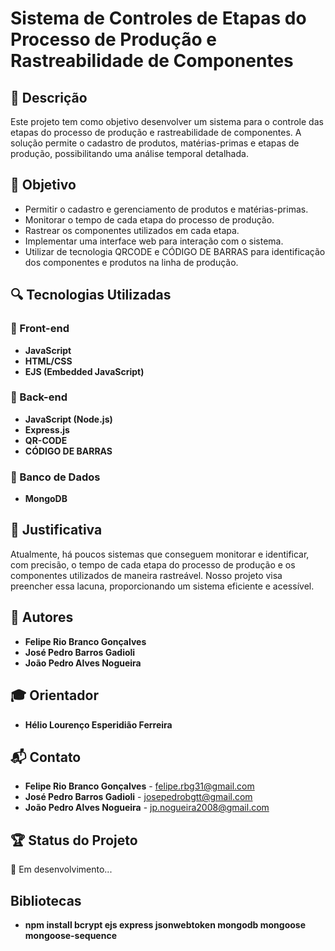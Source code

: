 # Sistema de Controles de Etapas do Processo de Produção e Rastreabilidade de Componentes

## 📌 Descrição
Este projeto tem como objetivo desenvolver um sistema para o controle das etapas do processo de produção e rastreabilidade de componentes. A solução permite o cadastro de produtos, matérias-primas e etapas de produção, possibilitando uma análise temporal detalhada.

## 🎯 Objetivo
- Permitir o cadastro e gerenciamento de produtos e matérias-primas.
- Monitorar o tempo de cada etapa do processo de produção.
- Rastrear os componentes utilizados em cada etapa.
- Implementar uma interface web para interação com o sistema.
- Utilizar de tecnologia QRCODE e CÓDIGO DE BARRAS para identificação dos componentes e produtos na linha de produção.

## 🔍 Tecnologias Utilizadas
### 🔹 Front-end
- **JavaScript**
- **HTML/CSS**
- **EJS (Embedded JavaScript)**

### 🔹 Back-end
- **JavaScript (Node.js)**
- **Express.js**
- **QR-CODE**
- **CÓDIGO DE BARRAS**

### 🔹 Banco de Dados
- **MongoDB**


## 📖 Justificativa
Atualmente, há poucos sistemas que conseguem monitorar e identificar, com precisão, o tempo de cada etapa do processo de produção e os componentes utilizados de maneira rastreável. Nosso projeto visa preencher essa lacuna, proporcionando um sistema eficiente e acessível.

## 👥 Autores
- **Felipe Rio Branco Gonçalves**
- **José Pedro Barros Gadioli**
- **João Pedro Alves Nogueira**

## 🎓 Orientador
- **Hélio Lourenço Esperidião Ferreira**

## 📬 Contato
- **Felipe Rio Branco Gonçalves** - [felipe.rbg31@gmail.com](mailto:felipe.rbg31@gmail.com)
- **José Pedro Barros Gadioli** - [josepedrobgtt@gmail.com](mailto:josepedrobgtt@gmail.com)
- **João Pedro Alves Nogueira** - [jp.nogueira2008@gmail.com](mailto:jp.nogueira2008@gmail.com)

## 🏆 Status do Projeto
🚧 Em desenvolvimento...


## Bibliotecas
- **npm install bcrypt ejs express jsonwebtoken mongodb mongoose mongoose-sequence**